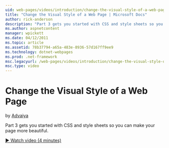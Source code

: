 ```yaml
---
uid: web-pages/videos/introduction/change-the-visual-style-of-a-web-page
title: "Change the Visual Style of a Web Page | Microsoft Docs"
author: rick-anderson
description: "Part 3 gets you started with CSS and style sheets so you can make your page more beautiful."
ms.author: aspnetcontent
manager: wpickett
ms.date: 04/12/2011
ms.topic: article
ms.assetid: 78b37794-a65a-483e-8936-57d167ff9ee9
ms.technology: dotnet-webpages
ms.prod: .net-framework
msc.legacyurl: /web-pages/videos/introduction/change-the-visual-style-of-a-web-page
msc.type: video
---
```

Change the Visual Style of a Web Page
====================
by [Advaiya](https://twitter.com/Advaiyasolns)

Part 3 gets you started with CSS and style sheets so you can make your page more beautiful.

[&#9654; Watch video (4 minutes)](https://channel9.msdn.com/Blogs/ASP-NET-Site-Videos/change-the-visual-style-of-a-web-page)